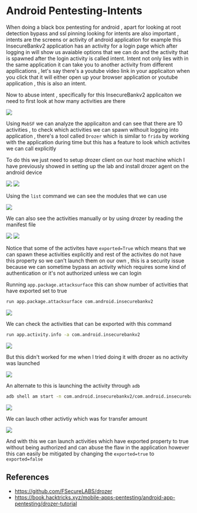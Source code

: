 # Android Pentesting-Intents

When doing a black box pentesting for android , apart for looking at root detection bypass and ssl pinning looking for intents are also important , intents are the screens or activity of android application for example this InsecureBankv2 application has an activity for a login page which after logging in will show us avaiable options that we can do and the activity that is spawned after the login activity is called intent. Intent not only lies with in the same application it can take you to another activity from different appllications , let's say there's a youtube video link in your applicaiton when you click that it will either open up your browser application or youtube application , this is also an intent.

Now to abuse intent , specifically for this InsecureBankv2 applicaiton we need to first look at how many activities are there 

<img src="https://i.imgur.com/gxzbD8T.png"/>

Using `MobSF` we can analyze the applicaiton and can see that there are 10 activities  , to check which activities we can spawn withouit logging into application , there's a tool called `Drozer` which is similar to `frida` by working with the application during time but this has a feature to look which activites we can call explicitly

To do this we just need to setup drozer client on our host machine which I have previously showed in setting up the lab and install drozer agent on the android device

<img src="https://i.imgur.com/4gF9yk7.png"/>

<img src="https://i.imgur.com/MogY8lY.png"/>

Using the `list` command we can see the modules that we can use

<img src="https://i.imgur.com/kK8rUCr.png"/>

We can also see the activities manually or by using drozer by reading the manifest file

<img src="https://i.imgur.com/jcP5C26.png"/>

<img src="https://i.imgur.com/FcxLYpC.png"/>

Notice that some of the activites have `exported=True` which means that we can spawn these activities explicitly and rest of the activites do not have this property so we can't launch them on our own , this is a security issue because we can sometime bypass an activity which requires some kind of authentication or it's not authorized unless we can login

Running `app.package.attacksurface` this can show number of activities that have exported set to true

```bash
run app.package.attacksurface com.android.insecurebankv2
```

<img src="https://i.imgur.com/FKWbdgV.png"/>

We can check the activities that can be exported with this command

```bash
run app.activity.info -a com.android.insecurebankv2
```

<img src="https://i.imgur.com/ycDZZ86.png"/>

But this didn't worked for me when I tried doing it with drozer as no activity was launched 

<iimg src="https://i.imgur.com/eZtYDbC.png"/>

<img src="https://i.imgur.com/h10A4jQ.png"/>

An alternate to this is launching the activity through `adb`

```bash
adb shell am start -n com.android.insecurebankv2/com.android.insecurebankv2.ChangePassword
```

<img src="https://i.imgur.com/8UxDT1D.png"/>

We can lauch other activtiy which was for transfer amount 

<img src="https://i.imgur.com/7Vme6D6.png"/>

And with this we can launch activities which have exported property to true without being authorized and can abuse the flaw in the application however this can easily be mitigated by changing the `exported=true` to `exported=false`

## References

- https://github.com/FSecureLABS/drozer
- https://book.hacktricks.xyz/mobile-apps-pentesting/android-app-pentesting/drozer-tutorial
